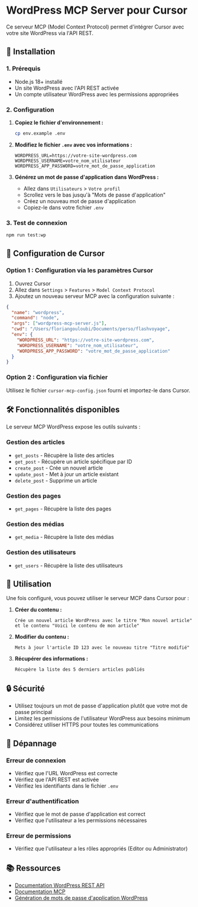 # WordPress MCP Server pour Cursor

Ce serveur MCP (Model Context Protocol) permet d'intégrer Cursor avec votre site WordPress via l'API REST.

## 🚀 Installation

### 1. Prérequis
- Node.js 18+ installé
- Un site WordPress avec l'API REST activée
- Un compte utilisateur WordPress avec les permissions appropriées

### 2. Configuration

1. **Copiez le fichier d'environnement :**
   ```bash
   cp env.example .env
   ```

2. **Modifiez le fichier `.env` avec vos informations :**
   ```env
   WORDPRESS_URL=https://votre-site-wordpress.com
   WORDPRESS_USERNAME=votre_nom_utilisateur
   WORDPRESS_APP_PASSWORD=votre_mot_de_passe_application
   ```

3. **Générez un mot de passe d'application dans WordPress :**
   - Allez dans `Utilisateurs` > `Votre profil`
   - Scrollez vers le bas jusqu'à "Mots de passe d'application"
   - Créez un nouveau mot de passe d'application
   - Copiez-le dans votre fichier `.env`

### 3. Test de connexion

```bash
npm run test:wp
```

## 🔧 Configuration de Cursor

### Option 1 : Configuration via les paramètres Cursor

1. Ouvrez Cursor
2. Allez dans `Settings` > `Features` > `Model Context Protocol`
3. Ajoutez un nouveau serveur MCP avec la configuration suivante :

```json
{
  "name": "wordpress",
  "command": "node",
  "args": ["wordpress-mcp-server.js"],
  "cwd": "/Users/floriangouloubi/Documents/perso/flashvoyage",
  "env": {
    "WORDPRESS_URL": "https://votre-site-wordpress.com",
    "WORDPRESS_USERNAME": "votre_nom_utilisateur",
    "WORDPRESS_APP_PASSWORD": "votre_mot_de_passe_application"
  }
}
```

### Option 2 : Configuration via fichier

Utilisez le fichier `cursor-mcp-config.json` fourni et importez-le dans Cursor.

## 🛠️ Fonctionnalités disponibles

Le serveur MCP WordPress expose les outils suivants :

### Gestion des articles
- `get_posts` - Récupère la liste des articles
- `get_post` - Récupère un article spécifique par ID
- `create_post` - Crée un nouvel article
- `update_post` - Met à jour un article existant
- `delete_post` - Supprime un article

### Gestion des pages
- `get_pages` - Récupère la liste des pages

### Gestion des médias
- `get_media` - Récupère la liste des médias

### Gestion des utilisateurs
- `get_users` - Récupère la liste des utilisateurs

## 📝 Utilisation

Une fois configuré, vous pouvez utiliser le serveur MCP dans Cursor pour :

1. **Créer du contenu :**
   ```
   Crée un nouvel article WordPress avec le titre "Mon nouvel article" et le contenu "Voici le contenu de mon article"
   ```

2. **Modifier du contenu :**
   ```
   Mets à jour l'article ID 123 avec le nouveau titre "Titre modifié"
   ```

3. **Récupérer des informations :**
   ```
   Récupère la liste des 5 derniers articles publiés
   ```

## 🔒 Sécurité

- Utilisez toujours un mot de passe d'application plutôt que votre mot de passe principal
- Limitez les permissions de l'utilisateur WordPress aux besoins minimum
- Considérez utiliser HTTPS pour toutes les communications

## 🐛 Dépannage

### Erreur de connexion
- Vérifiez que l'URL WordPress est correcte
- Vérifiez que l'API REST est activée
- Vérifiez les identifiants dans le fichier `.env`

### Erreur d'authentification
- Vérifiez que le mot de passe d'application est correct
- Vérifiez que l'utilisateur a les permissions nécessaires

### Erreur de permissions
- Vérifiez que l'utilisateur a les rôles appropriés (Editor ou Administrator)

## 📚 Ressources

- [Documentation WordPress REST API](https://developer.wordpress.org/rest-api/)
- [Documentation MCP](https://modelcontextprotocol.io/)
- [Génération de mots de passe d'application WordPress](https://wordpress.org/support/article/application-passwords/)


